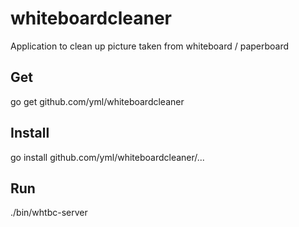 # whiteboardcleaner

Application to clean up picture taken from whiteboard / paperboard

## Get

go get github.com/yml/whiteboardcleaner

## Install

go install github.com/yml/whiteboardcleaner/...

## Run

./bin/whtbc-server 
